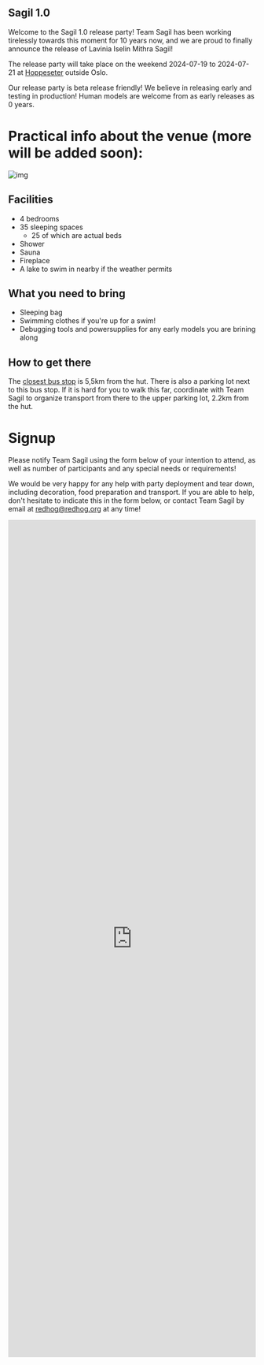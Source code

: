 Sagil 1.0
----------

Welcome to the Sagil 1.0 release party! Team Sagil has been working
tirelessly towards this moment for 10 years now, and we are proud to
finally announce the release of Lavinia Iselin Mithra Sagil!

The release party will take place on the weekend 2024-07-19 to
2024-07-21 at
[Hoppeseter](https://www.google.com/maps/place/Hoppeseter/@60.0025649,10.4709019,15.74z/data=!4m6!3m5!1s0x46410de74e788197:0x3f4f61a0db2ffb71!8m2!3d60.0040951!4d10.4708388!16s%2Fg%2F11c554cqnv?entry=ttu)
outside Oslo.

Our release party is beta release friendly! We believe in releasing
early and testing in production! Human models are welcome from as
early releases as 0 years.

# Practical info about the venue (more will be added soon):

![img](https://barumhistorie.no/Lommedalen/hytter%20hoppeseter%201.jpg)

## Facilities

* 4 bedrooms
* 35 sleeping spaces
  * 25 of which are actual beds
* Shower
* Sauna
* Fireplace
* A lake to swim in nearby if the weather permits

## What you need to bring

* Sleeping bag
* Swimming clothes if you're up for a swim!
* Debugging tools and powersupplies for any early models you are brining along

## How to get there

The [closest bus
stop](https://www.google.com/maps/dir/Oslo+S,+Jernbanetorget,+Oslo/Bykrysset,+1350+Lommedalen/@59.9352427,10.529885,12z/data=!3m1!4b1!4m14!4m13!1m5!1m1!1s0x46416e8a1c253d39:0xe77bcdda7048ef3b!2m2!1d10.7520409!2d59.9112239!1m5!1m1!1s0x46411207cede829b:0x984cd6fc4a911655!2m2!1d10.467765!2d59.979366!3e3?entry=ttu)
is 5,5km from the hut. There is also a parking lot next to this bus
stop. If it is hard for you to walk this far, coordinate with Team
Sagil to organize transport from there to the upper parking lot, 2.2km
from the hut.

# Signup

Please notify Team Sagil using the form below of your intention to
attend, as well as number of participants and any special needs or
requirements!

We would be very happy for any help with party deployment and tear
down, including decoration, food preparation and transport. If you are
able to help, don't hesitate to indicate this in the form below, or
contact Team Sagil by email at redhog@redhog.org at any time!

<iframe src="https://docs.google.com/forms/d/e/1FAIpQLSemxJsNVSfIVxwV_IHkZNeYHifbZgPybm3SATZ3jQasD6k9tw/viewform?embedded=true" width="100%" height="1700" frameborder="0" marginheight="0" marginwidth="0">Loading…</iframe>
